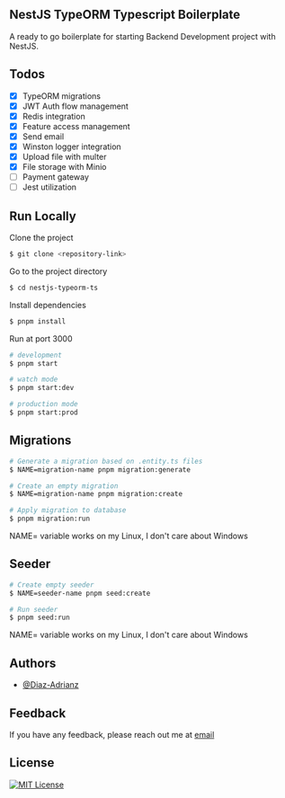 ## NestJS TypeORM Typescript Boilerplate

A ready to go boilerplate for starting Backend Development project with NestJS.

## Todos

- [x] TypeORM migrations
- [x] JWT Auth flow management
- [x] Redis integration
- [x] Feature access management
- [x] Send email
- [x] Winston logger integration
- [x] Upload file with multer
- [x] File storage with Minio
- [ ] Payment gateway
- [ ] Jest utilization

## Run Locally

Clone the project

```bash
$ git clone <repository-link>
```

Go to the project directory

```bash
$ cd nestjs-typeorm-ts
```

Install dependencies

```bash
$ pnpm install
```

Run at port 3000

```bash
# development
$ pnpm start

# watch mode
$ pnpm start:dev

# production mode
$ pnpm start:prod
```

## Migrations

```bash
# Generate a migration based on .entity.ts files
$ NAME=migration-name pnpm migration:generate

# Create an empty migration
$ NAME=migration-name pnpm migration:create

# Apply migration to database
$ pnpm migration:run
```

NAME= variable works on my Linux, I don't care about Windows

## Seeder

```bash
# Create empty seeder
$ NAME=seeder-name pnpm seed:create

# Run seeder
$ pnpm seed:run
```

NAME= variable works on my Linux, I don't care about Windows

## Authors

- [@Diaz-Adrianz](https://github.com/Diaz-adrianz)

## Feedback

If you have any feedback, please reach out me at [email](mailto:diazz.developer@gmail.com)

## License

[![MIT License](https://img.shields.io/badge/License-MIT-green.svg)](https://choosealicense.com/licenses/mit/)
